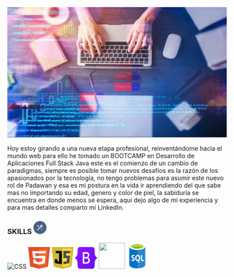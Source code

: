 <picture>
     <img src="https://github.com/jnarvaezg64/imagenes/blob/main/Banner.JPG" width="800" height="300" alt="CSS">
</picture>

Hoy estoy girando a una nueva etapa profesional, reinventándome hacia el mundo web para ello he tomado un BOOTCAMP en Desarrollo de Aplicaciones Full Stack Java este es el comienzo de un cambio de paradigmas, siempre es posible tomar nuevos desafíos es la razón de los apasionados por la tecnología, no tengo problemas para asumir este nuevo rol de Padawan y esa es mi postura en la vida ir aprendiendo del que sabe mas no importando su edad, genero y color de piel, la sabiduría se encuentra en donde menos se espera, aquí dejo algo de mi experiencia y para mas detalles comparto mi LinkedIn.

### SKILLS <picture> <img src="https://github.com/jnarvaezg64/imagenes/blob/main/Herramientas.png" width="30" height="30">
</picture>

<picture>
     <img src="https://github.com/jnarvaezg64/imagenes/blob/main/css.svg" width="50" height="50" alt="CSS">
</picture>
<picture>
     <img src="https://github.com/jnarvaezg64/imagenes/blob/main/html.svg" width="50" height="50" >
</picture>
<picture>
      <img src="https://github.com/jnarvaezg64/imagenes/blob/main/JavaScript.svg" width="50" height="50" > 
</picture>
<picture>
   <img src="https://github.com/jnarvaezg64/imagenes/blob/main/bootstrap.svg" width="50" height="50" >
</picture>
<picture>
      <img src="https://edujimenezc.github.io/TheHackerSwissKnife/SOURCES/imagenes/java.png" width="60" height="60" >
</picture>
<picture>
      <img src="https://github.com/jnarvaezg64/imagenes/blob/main/sql_icon-300x300.png" width="50" height="60" >
</picture>
